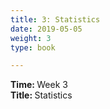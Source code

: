 ```yaml
---
title: 3: Statistics
date: 2019-05-05
weight: 3
type: book

---
```


<b> Time: </b> Week 3 <br>
<b> Title: </b> Statistics <br>

